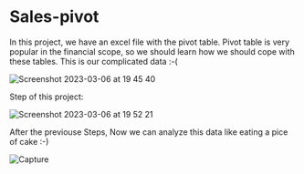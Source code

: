 # Sales-pivot
In this project, we have an excel file with the pivot table. Pivot table is very popular in the financial scope, so we should learn how we should cope with these tables. This is our complicated data :-(

![Screenshot 2023-03-06 at 19 45 40](https://user-images.githubusercontent.com/65550422/223202723-ad4c6075-1054-4f93-ac5c-c69b604f0c7e.png)


Step of this project:

![Screenshot 2023-03-06 at 19 52 21](https://user-images.githubusercontent.com/65550422/223203873-8a1d4063-9b0d-4647-97c3-2c8e2b75d2b9.png)

After the previouse Steps, Now we can analyze this data like eating a pice of cake :-)

![Capture](https://user-images.githubusercontent.com/65550422/223202769-50fd5603-db57-4f16-b873-282858041b13.PNG)

